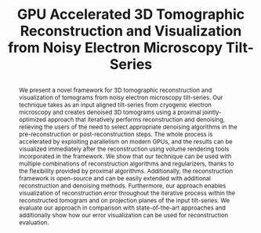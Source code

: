 ---
# this file is written in YAML http://docs.ansible.com/ansible/latest/YAMLSyntax.html
# all lines with a leading sharp are comments and will not be compiled
# longer blocks of text should start with a a leading > to escape all special characters

# URL handle for generated webpage
slug:       cryoet

#specifies layout to be used for page generation (do not modify)
layout:     publication

#publication title
title:      >
   GPU Accelerated 3D Tomographic Reconstruction and Visualization from Noisy Electron Microscopy Tilt-Series
   
#include in selected publications on front page (optional, delete line if not applicable)
display:	selected

#list all publication authors in correct order (please check the spelling is identical to your personal page)
authors:
 - Julio Rey Ramirez
 - Peter Rautek
 - Ciril Bohak
 - Ondrej Strnad
 - Zheyuan Zhang
 - Sai Li
 - Ivan Viola
 - Wolfgang Heidrich

#insert publication venue (displayed on publication page)
venue:      >
   IEEE Transactions on Visualization and Computer Graphics

#insert short venue (displayed in box in publication list)
shortvenue: >
   IEEE TVCG 2023

#specify publication year
year:       2023

#insert abstract of publication
abstract:   >
   We present a novel framework for 3D tomographic reconstruction and visualization of tomograms from noisy electron microscopy tilt-series. Our technique takes as an input aligned tilt-series from cryogenic electron microscopy and creates denoised 3D tomograms using a proximal jointly-optimized approach that iteratively performs reconstruction and denoising, relieving the users of the need to select appropriate denoising algorithms in the pre-reconstruction or post-reconstruction steps. The whole process is accelerated by exploiting parallelism on modern GPUs, and the results can be visualized immediately after the reconstruction using volume rendering tools incorporated in the framework. We show that our technique can be used with multiple combinations of reconstruction algorithms and regularizers, thanks to the flexibility provided by proximal algorithms. Additionally, the reconstruction framework is open-source and can be easily extended with additional reconstruction and denoising methods. Furthermore, our approach enables visualization of reconstruction error throughout the iterative process within the reconstructed tomogram and on projection planes of the input tilt-series. We evaluate our approach in comparison with state-of-the-art approaches and additionally show how our error visualization can be used for reconstruction evaluation.
   
#link to hi-res teaser image of publication (please make sure the image is wide, e.g. aspect ratio between 4:2 and 4:1)
teaser:     './publications/2022_reyramirez_cryoet_teaser.png'
   
#link to smaller thumbnail image of publication (please make sure the aspect ratio is 3:2, suggested size is 150x100px)
thumbnail:  './publications/2022_reyramirez_cryoet_thumbnail.png'

#link to publication video (optional): you can either upload the video to our website (insert local link) or host it on youtube or vimeo (in this case insert the youtube/vimeo link)
#video:      './publications/2022_reyramirez_cryoet.mp4'

#link to publication pdf (optional)
pdf:        './publications/2022_reyramirez_cryoet.pdf'

#link to appendix pdf (optional)
pdfsupp:    './publications/2022_reyramirez_cryoet_supp.pdf' 

#insert citation. please format citation by inserting <br> at line breaks, &nbsp;&nbsp; will insert a tab character to prettify the citation
citation:   >
  @article{Ramirez2023EMTiltSeries,<br>
   &nbsp;&nbsp;title = {GPU Accelerated 3D Tomographic Reconstruction and Visualization from Noisy Electron Microscopy Tilt-Series},<br>
   &nbsp;&nbsp;author = {Ramirez, Julio Rey and Rautek, Peter and Bohak, Ciril and Strnad, Ondřej and Zhang, Zheyuan and Li, Sai and Viola, Ivan and Heidrich, Wolfgang},<br>
   &nbsp;&nbsp;journal = {IEEE Transactions on Visualization and Computer Graphics},<br>
   &nbsp;&nbsp;number = {29},<br>
   &nbsp;&nbsp;issue = {to appear},<br>
   &nbsp;&nbsp;pages = {1--15},<br>
   &nbsp;&nbsp;year = {2023}<br>,
   &nbsp;&nbsp;doi = {10.1109/TVCG.2022.3230445}<br>
  }

#insert links to additional material for the publication (optional)
#links need a title, a URL and a type (this defines the link icon) which can be one of the following values: code, archive, files, slides or text (this is the default icon)
links: 
# - title: HQ Paper + Appendix
#   type:  pdf
#   url:   './publications/2020_rautek_killingsurfaces_with_appendixes_hq.pdf' 
# - title: Slides
#   type:  slides
#   url:   './publications/2020_rautek_killingsurfaces_slides.pdf'
# - title: Code
#   type:  github
#   url:   'https://github.com/vccvisualization/killingsurfaces'
 
---